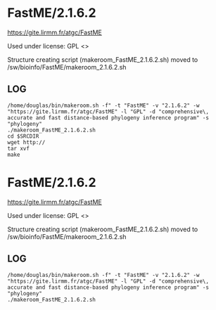 FastME/2.1.6.2
========================

<https://gite.lirmm.fr/atgc/FastME>

Used under license:
GPL
<>

Structure creating script (makeroom_FastME_2.1.6.2.sh) moved to /sw/bioinfo/FastME/makeroom_2.1.6.2.sh

LOG
---

    /home/douglas/bin/makeroom.sh -f" -t "FastME" -v "2.1.6.2" -w "https://gite.lirmm.fr/atgc/FastME" -l "GPL" -d "comprehensive\, accurate and fast distance-based phylogeny inference program" -s "phylogeny"
    ./makeroom_FastME_2.1.6.2.sh
    cd $SRCDIR
    wget http://
    tar xvf 
    make

FastME/2.1.6.2
========================

<https://gite.lirmm.fr/atgc/FastME>

Used under license:
GPL
<>

Structure creating script (makeroom_FastME_2.1.6.2.sh) moved to /sw/bioinfo/FastME/makeroom_2.1.6.2.sh

LOG
---

    /home/douglas/bin/makeroom.sh -f" -t "FastME" -v "2.1.6.2" -w "https://gite.lirmm.fr/atgc/FastME" -l "GPL" -d "comprehensive\, accurate and fast distance-based phylogeny inference program" -s "phylogeny"
    ./makeroom_FastME_2.1.6.2.sh
